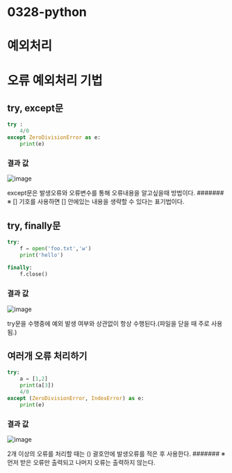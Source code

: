 # 0328-python
# 예외처리
# 오류 예외처리 기법
## try, except문
```python
try :
    4/0
except ZeroDivisionError as e:
    print(e)
```
### 결과 값
![image](https://user-images.githubusercontent.com/104752580/228095657-0a385848-1b08-478e-9b4b-14a4f30286f6.png)

except문은 발생오류와 오류변수를 통해 오류내용을 알고싶을때 방법이다.
####### ※ [] 기호를 사용하면 [] 안에있는 내용을 생략할 수 있다는 표기법이다.
## try, finally문
```python
try:
    f = open('foo.txt','w')
    print('hello')
    
finally:
    f.close()
```
### 결과 값
![image](https://user-images.githubusercontent.com/104752580/228096460-7e7e9bd1-efb5-495a-a44e-08e932e0c932.png)

try문을 수행중에 예외 발생 여부와 상관없이 항상 수행된다.(파일을 닫을 때 주로 사용됨.)
## 여러개 오류 처리하기
```python
try:
    a = [1,2]
    print(a[3])
    4/0
except (ZeroDivisionError, IndexError) as e:
    print(e)
```
### 결과 값
![image](https://user-images.githubusercontent.com/104752580/228097272-af6b527b-93bc-4f89-a8f1-41bf958e23db.png)

2개 이상의 오류를 처리할 때는 () 괄호안에 발생오류를 적은 후 사용한다.
####### ※ 먼저 받은 오류만 출력되고 나머지 오류는 출력하지 않는다.
